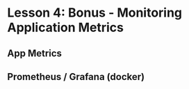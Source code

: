 # Lesson 4: Bonus - Monitoring Application Metrics

## App Metrics

## Prometheus / Grafana (docker)

